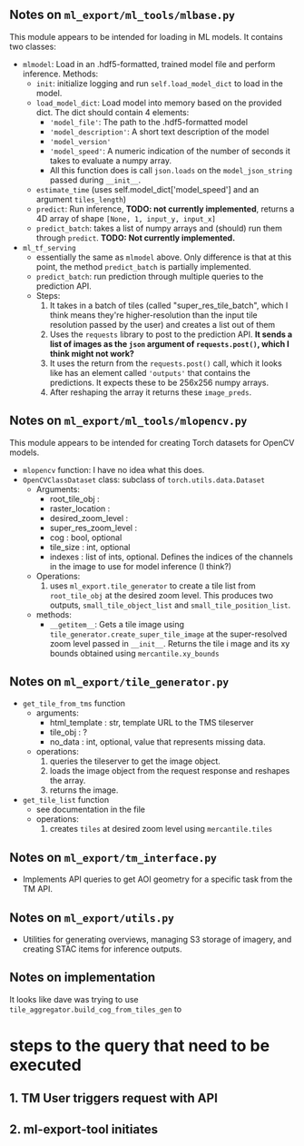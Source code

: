 ## Notes on `ml_export/ml_tools/mlbase.py`
This module appears to be intended for loading in ML models. It contains two classes:
- `mlmodel`: Load in an .hdf5-formatted, trained model file and perform inference. Methods:
    - `init`: initialize logging and run `self.load_model_dict` to load in the model.
    - `load_model_dict`: Load model into memory based on the provided dict. The dict should contain 4 elements:
        - `'model_file'`: The path to the .hdf5-formatted model
        - `'model_description'`: A short text description of the model
        - `'model_version'`
        - `'model_speed'`: A numeric indication of the number of seconds it takes to evaluate a numpy array.
        - All this function does is call `json.loads` on the `model_json_string` passed during `__init__`.
    - `estimate_time` (uses self.model_dict['model_speed'] and an argument `tiles_length`)
    - `predict`: Run inference, __TODO: not currently implemented__, returns a 4D array of shape `[None, 1, input_y, input_x]`
    - `predict_batch`: takes a list of numpy arrays and (should) run them through `predict`. __TODO: Not currently implemented.__
- `ml_tf_serving`
    - essentially the same as `mlmodel` above. Only difference is that at this point, the method `predict_batch` is partially implemented.
    - `predict_batch`: run prediction through multiple queries to the prediction API.
    - Steps:
        1. It takes in a batch of tiles (called "super_res_tile_batch", which I think means they're higher-resolution than the input tile resolution passed by the user) and creates a list out of them
        2. Uses the `requests` library to post to the prediction API. __It sends a list of images as the `json` argument of `requests.post()`, which I think might not work?__
        3. It uses the return from the `requests.post()` call, which it looks like has an element called `'outputs'` that contains the predictions. It expects these to be 256x256 numpy arrays.
        4. After reshaping the array it returns these `image_preds`.

## Notes on `ml_export/ml_tools/mlopencv.py`
This module appears to be intended for creating Torch datasets for OpenCV models.
- `mlopencv` function: I have no idea what this does.
- `OpenCVClassDataset` class: subclass of `torch.utils.data.Dataset`
  - Arguments:
    - root_tile_obj :
    - raster_location :
    - desired_zoom_level :
    - super_res_zoom_level :
    - cog : bool, optional
    - tile_size : int, optional
    - indexes : list of ints, optional. Defines the indices of the channels in the image to use for model inference (I think?)
  - Operations:
    1. uses `ml_export.tile_generator` to create a tile list from `root_tile_obj` at the desired zoom level. This produces two outputs, `small_tile_object_list` and `small_tile_position_list`.
  - methods:
    - `__getitem__`: Gets a tile image using `tile_generator.create_super_tile_image` at the super-resolved zoom level passed in `__init__`. Returns the tile i mage and its xy bounds obtained using `mercantile.xy_bounds`

## Notes on `ml_export/tile_generator.py`
- `get_tile_from_tms` function
  - arguments:
    - html_template : str, template URL to the TMS tileserver
    - tile_obj : ?
    - no_data : int, optional, value that represents missing data.
  - operations:
    1. queries the tileserver to get the image object.
    2. loads the image object from the request response and reshapes the array.
    3. returns the image.
- `get_tile_list` function
  - see documentation in the file
  - operations:
    1. creates `tiles` at desired zoom level using `mercantile.tiles`

## Notes on `ml_export/tm_interface.py`
- Implements API queries to get AOI geometry for a specific task from the TM API.

## Notes on `ml_export/utils.py`
- Utilities for generating overviews, managing S3 storage of imagery, and creating STAC items for inference outputs.


## Notes on implementation
It looks like dave was trying to use `tile_aggregator.build_cog_from_tiles_gen` to

# steps to the query that need to be executed
## 1. TM User triggers request with API
## 2. ml-export-tool initiates
